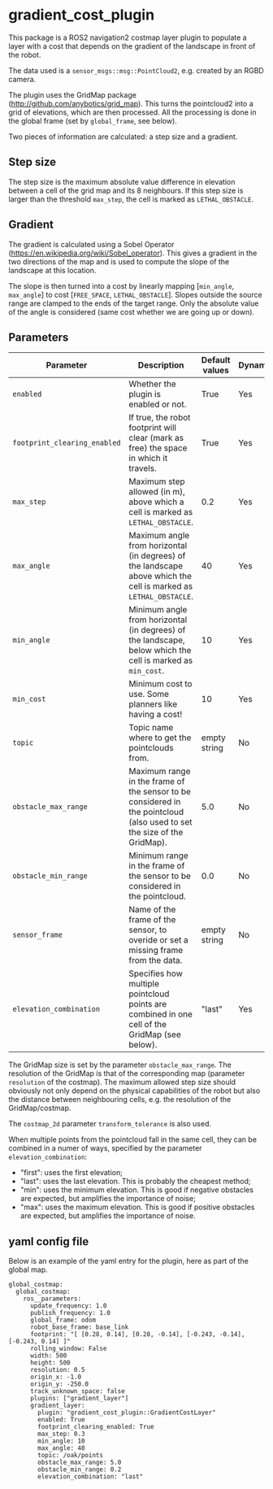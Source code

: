 # gradient_cost_plugin

This package is a ROS2 navigation2 costmap layer plugin to populate a layer with a cost that depends on the gradient of the landscape in front of the robot.

The data used is a `sensor_msgs::msg::PointCloud2`, e.g. created by an RGBD camera.

The plugin uses the GridMap package (http://github.com/anybotics/grid_map).  This turns the pointcloud2 into a grid of elevations, which are then processed.  All the processing is done in the global frame (set by `global_frame`, see below).

Two pieces of information are calculated: a step size and a gradient.

## Step size

The step size is the maximum absolute value difference in elevation between a cell of the grid map and its 8 neighbours.  If this step size is larger than the threshold `max_step`, the cell is marked as `LETHAL_OBSTACLE`.

## Gradient

The gradient is calculated using a Sobel Operator (https://en.wikipedia.org/wiki/Sobel_operator).  This gives a gradient in the two directions of the map and is used to compute the slope of the landscape at this location.

The slope is then turned into a cost by linearly mapping [`min_angle`, `max_angle`] to cost [`FREE_SPACE`, `LETHAL_OBSTACLE`].  Slopes outside the source range are clamped to the ends of the target range.  Only the absolute value of the angle is considered (same cost whether we are going up or down).

## Parameters

| Parameter | Description | Default values | Dynamic? |
|-----------|-------------|----------------|----------|
| `enabled` | Whether the plugin is enabled or not. | True | Yes |
| `footprint_clearing_enabled` | If true, the robot footprint will clear (mark as free) the space in which it travels. | True | Yes |
| `max_step` | Maximum step allowed (in m), above which a cell is marked as `LETHAL_OBSTACLE`. | 0.2 | Yes |
| `max_angle` | Maximum angle from horizontal (in degrees) of the landscape above which the cell is marked as `LETHAL_OBSTACLE`. | 40 | Yes |
| `min_angle` | Minimum angle from horizontal (in degrees) of the landscape, below which the cell is marked as `min_cost`. | 10 | Yes |
| `min_cost` | Minimum cost to use.  Some planners like having a cost! | 10 | Yes |
| `topic` | Topic name where to get the pointclouds from. | empty string | No |
| `obstacle_max_range` | Maximum range in the frame of the sensor to be considered in the pointcloud (also used to set the size of the GridMap). | 5.0 | No |
| `obstacle_min_range` | Minimum range in the frame of the sensor to be considered in the pointcloud. | 0.0 | No |
| `sensor_frame` | Name of the frame of the sensor, to overide or set a missing frame from the data. | empty string | No |
| `elevation_combination` | Specifies how multiple pointcloud points are combined in one cell of the GridMap (see below). | "last" | Yes |

The GridMap size is set by the parameter `obstacle_max_range`.  The resolution of the GridMap is that of the corresponding map (parameter `resolution` of the costmap).  The maximum allowed step size should obviously not only depend on the physical capabilities of the robot but also the distance between neighbouring cells, e.g. the resolution of the GridMap/costmap.

The `costmap_2d` parameter `transform_tolerance` is also used.

When multiple points from the pointcloud fall in the same cell, they can be combined in a numer of ways, specified by the parameter `elevation_combination`:

- "first": uses the first elevation;
- "last": uses the last elevation.  This is probably the cheapest method;
- "min": uses the minimum elevation.  This is good if negative obstacles are expected, but amplifies the importance of noise;
- "max": uses the maximum elevation.  This is good if positive obstacles are expected, but amplifies the importance of noise.

## yaml config file

Below is an example of the yaml entry for the plugin, here as part of the global map.

```
global_costmap:
  global_costmap:
    ros__parameters:
      update_frequency: 1.0
      publish_frequency: 1.0
      global_frame: odom
      robot_base_frame: base_link
      footprint: "[ [0.28, 0.14], [0.28, -0.14], [-0.243, -0.14], [-0.243, 0.14] ]"
      rolling_window: False
      width: 500
      height: 500
      resolution: 0.5
      origin_x: -1.0
      origin_y: -250.0
      track_unknown_space: false
      plugins: ["gradient_layer"]
      gradient_layer:
        plugin: "gradient_cost_plugin::GradientCostLayer"
        enabled: True
        footprint_clearing_enabled: True
        max_step: 0.3
        min_angle: 10
        max_angle: 40
        topic: /oak/points
        obstacle_max_range: 5.0
        obstacle_min_range: 0.2
        elevation_combination: "last"
```
